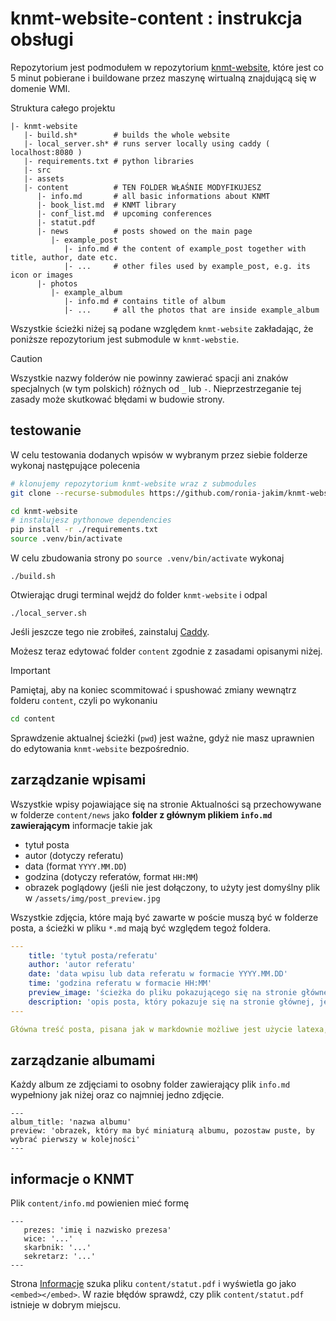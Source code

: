 # knmt-website-content : instrukcja obsługi

Repozytorium jest podmodułem w repozytorium [knmt-website](https://github.com/ronia-jakim/knmt-website), które jest co 5 minut pobierane i buildowane przez maszynę wirtualną znajdującą się w domenie WMI.

Struktura całego projektu
```
|- knmt-website 
   |- build.sh*        # builds the whole website
   |- local_server.sh* # runs server locally using caddy ( localhost:8080 )
   |- requirements.txt # python libraries
   |- src
   |- assets
   |- content          # TEN FOLDER WŁAŚNIE MODYFIKUJESZ
      |- info.md       # all basic informations about KNMT
      |- book_list.md  # KNMT library
      |- conf_list.md  # upcoming conferences
      |- statut.pdf
      |- news          # posts showed on the main page
         |- example_post
            |- info.md # the content of example_post together with title, author, date etc.
            |- ...     # other files used by example_post, e.g. its icon or images
      |- photos
         |- example_album
            |- info.md # contains title of album 
            |- ...     # all the photos that are inside example_album
```

Wszystkie ścieżki niżej są podane względem `knmt-website` zakładając, że poniższe repozytorium jest submodule w `knmt-webstie`.


> [!CAUTION]
> Wszystkie nazwy folderów nie powinny zawierać spacji ani znaków specjalnych (w tym polskich) różnych od `_` lub `-`. Nieprzestrzeganie tej zasady może skutkować błędami w budowie strony.

## testowanie

W celu testowania dodanych wpisów w wybranym przez siebie folderze wykonaj następujące polecenia
```bash
# klonujemy repozytorium knmt-website wraz z submodules
git clone --recurse-submodules https://github.com/ronia-jakim/knmt-website 

cd knmt-website 
# instalujesz pythonowe dependencies
pip install -r ./requirements.txt
source .venv/bin/activate
```

W celu zbudowania strony po `source .venv/bin/activate` wykonaj
```
./build.sh
```
Otwierając drugi terminal wejdź do folder `knmt-website` i odpal
```
./local_server.sh
```

Jeśli jeszcze tego nie zrobiłeś, zainstaluj [Caddy](https://github.com/caddyserver/caddy).

Możesz teraz edytować folder `content` zgodnie z zasadami opisanymi niżej.


> [!IMPORTANT]  
> Pamiętaj, aby na koniec scommitować i spushować zmiany wewnątrz folderu `content`, czyli po wykonaniu
```bash
cd content
``` 
Sprawdzenie aktualnej ścieżki (`pwd`) jest ważne, gdyż nie masz uprawnien do edytowania `knmt-website` bezpośrednio.


## zarządzanie wpisami

Wszystkie wpisy pojawiające się na stronie Aktualności są przechowywane w folderze `content/news` jako **folder z głównym plikiem `info.md` zawierającym** informacje takie jak

- tytuł posta
- autor (dotyczy referatu)
- data (format `YYYY.MM.DD`)
- godzina (dotyczy referatów, format `HH:MM`)
- obrazek poglądowy (jeśli nie jest dołączony, to użyty jest domyślny plik w `/assets/img/post_preview.jpg`

Wszystkie zdjęcia, które mają być zawarte w poście muszą być w folderze posta, a ścieżki w pliku `*.md` mają być względem tegoż foldera.

```yaml
---
    title: 'tytuł posta/referatu'
    author: 'autor referatu'
    date: 'data wpisu lub data referatu w formacie YYYY.MM.DD'
    time: 'godzina referatu w formacie HH:MM'
    preview_image: 'ścieżka do pliku pokazującego się na stronie głównej względem folderu w którym się znajdujemy'
    description: 'opis posta, który pokazuje się na stronie głównej, jeśli pozostawione pustym użyte zostanie pierwsze 100 znaków głównego tekstu posta'
---

Główna treść posta, pisana jak w markdownie możliwe jest użycie latexa, powinna pojawić się tylko w tym miejscu.

```

## zarządzanie albumami

Każdy album ze zdjęciami to osobny folder zawierający plik `info.md` wypełniony jak niżej oraz co najmniej jedno zdjęcie.

```
---
album_title: 'nazwa albumu'
preview: 'obrazek, który ma być miniaturą albumu, pozostaw puste, by wybrać pierwszy w kolejności'
---
```

## informacje o KNMT

Plik `content/info.md` powienien mieć formę

```
---
   prezes: 'imię i nazwisko prezesa'
   wice: '...'
   skarbnik: '...'
   sekretarz: '...'
---
```

Strona [Informacje](https://knmt.wmi.uni.wroc.pl/info/) szuka pliku `content/statut.pdf` i wyświetla go jako `<embed></embed>`. W razie błędów sprawdź, czy plik `content/statut.pdf` istnieje w dobrym miejscu.

